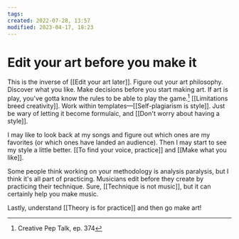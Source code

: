 ```yaml
---
tags: 
created: 2022-07-28, 13:57
modified: 2023-04-17, 18:23
---
```


# Edit your art before you make it
This is the inverse of [[Edit your art later]]. Figure out your art philosophy. Discover what you like. Make decisions before you start making art. If art is play, you've gotta know the rules to be able to play the game.[^1] [[Limitations breed creativity]]. Work within templates—[[Self-plagiarism is style]]. Just be wary of letting it become formulaic, and [[Don't worry about having a style]].

I may like to look back at my songs and figure out which ones are my favorites (or which ones have landed an audience). Then I may start to see my style a little better. [[To find your voice, practice]] and [[Make what you like]].

Some people think working on your methodology is analysis paralysis, but I think it's all part of practicing. Musicians edit before they create by practicing their technique. Sure, [[Technique is not music]], but it can certainly help you make music. 

Lastly, understand [[Theory is for practice]] and then go make art!

[^1]: Creative Pep Talk, ep. 374